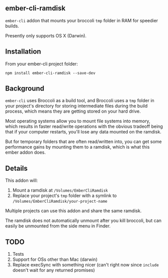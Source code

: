 ## ember-cli-ramdisk

`ember-cli` addon that mounts your broccoli `tmp` folder in RAM 
for speedier builds.

Presently only supports OS X (Darwin).

## Installation

From your ember-cli project folder:

    npm install ember-cli-ramdisk --save-dev

## Background

`ember-cli` uses Broccoli as a build tool, and Broccoli uses a `tmp`
folder in your project's directory for storing intermediate files during
the build process, which means they are getting stored on your hard 
drive. 

Most operating systems allow you to mount file systems into memory,
which results in faster read/write operations with the obvious tradeoff
being that if your computer restarts, you'll lose any data mounted on
the ramdisk.

But for temporary folders that are often read/written into, you can get
some performance gains by mounting them to a ramdisk, which is what this
ember addon does. 

## Details

This addon will:

1. Mount a ramdisk at `/Volumes/EmberCliRamdisk`
2. Replace your project's `tmp` folder with a symlink to
   `/Volumes/EmberCliRamdisk/your-project-name`

Multiple projects can use this addon and share the same ramdisk.

The ramdisk does not automatically unmount after you kill broccoli, but
can easily be unmounted from the side menu in Finder.

## TODO

1. Tests
2. Support for OSs other than Mac (darwin)
3. Replace execSync with something nicer (can't right now since
   `include` doesn't wait for any returned promises)

